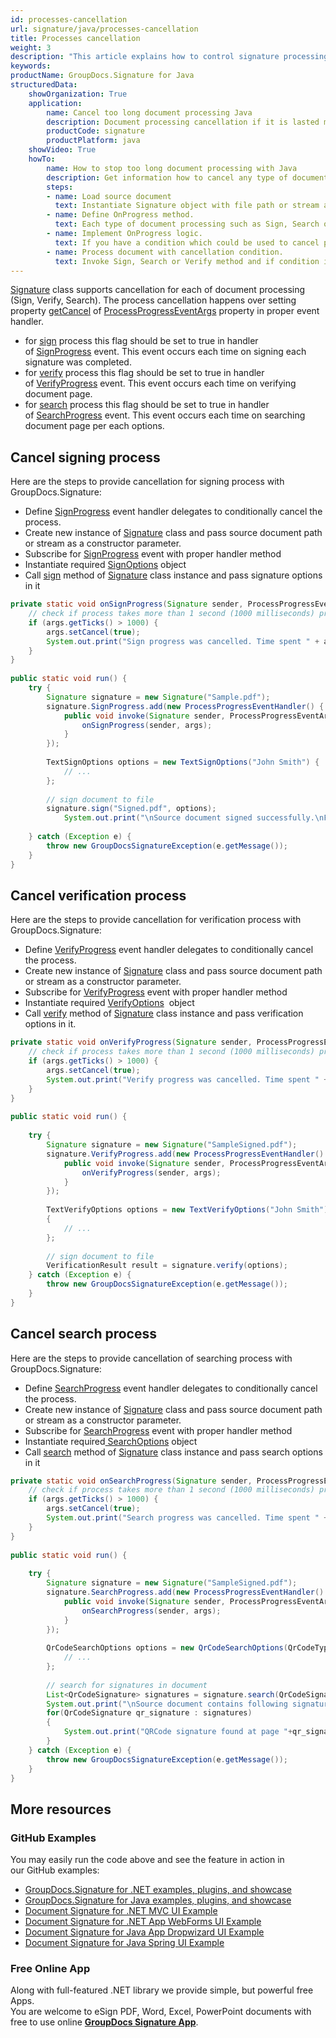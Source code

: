 ```yaml
---
id: processes-cancellation
url: signature/java/processes-cancellation
title: Processes cancellation
weight: 3
description: "This article explains how to control signature processing (cancellation) for large documents with GroupDocs.Signature API."
keywords: 
productName: GroupDocs.Signature for Java
structuredData:
    showOrganization: True
    application:    
        name: Cancel too long document processing Java    
        description: Document processing cancellation if it is lasted more than specific threshold with Java language by GroupDocs.Signature for Java APIs
        productCode: signature
        productPlatform: java 
    showVideo: True
    howTo:
        name: How to stop too long document processing with Java 
        description: Get information how to cancel any type of document processing via Java
        steps:
        - name: Load source document
          text: Instantiate Signature object with file path or stream as a constructor parameter will load the document. 
        - name: Define OnProgress method. 
          text: Each type of document processing such as Sign, Search or Verify can invoke OnProgress method during it work.
        - name: Implement OnProgress logic. 
          text: If you have a condition which could be used to cancel processing implement it in OnProgress method.
        - name: Process document with cancellation condition. 
          text: Invoke Sign, Search or Verify method and if condition it true processing is being stopped.
---
```

[Signature](https://apireference.groupdocs.com/java/signature/com.groupdocs.signature/Signature) class supports cancellation for each of document processing (Sign, Verify, Search). The process cancellation happens over setting property [getCancel](https://apireference.groupdocs.com/java/signature/com.groupdocs.signature.handler.events/ProcessProgressEventArgs#getCancel()) of [ProcessProgressEventArgs](https://apireference.groupdocs.com/java/signature/com.groupdocs.signature.handler.events/ProcessProgressEventArgs) property in proper event handler.

*   for [sign](https://apireference.groupdocs.com/java/signature/com.groupdocs.signature/Signature#sign(java.io.OutputStream,%20com.groupdocs.signature.options.sign.SignOptions)) process this flag should be set to true in handler of [SignProgress](https://apireference.groupdocs.com/java/signature/com.groupdocs.signature/Signature#SignProgress) event. This event occurs each time on signing each signature was completed.
*   for [verify](https://apireference.groupdocs.com/java/signature/com.groupdocs.signature/Signature#verify(com.groupdocs.signature.options.verify.VerifyOptions)) process this flag should be set to true in handler of [VerifyProgress](https://apireference.groupdocs.com/java/signature/com.groupdocs.signature/Signature#VerifyProgress) event. This event occurs each time on verifying document page.
*   for [search](https://apireference.groupdocs.com/java/signature/com.groupdocs.signature/Signature#search(java.lang.Class,%20com.groupdocs.signature.options.search.SearchOptions)) process this flag should be set to true in handler of [SearchProgress](https://apireference.groupdocs.com/java/signature/com.groupdocs.signature/Signature#SearchProgress) event. This event occurs each time on searching document page per each options.  

## Cancel signing process

Here are the steps to provide cancellation for signing process with GroupDocs.Signature:

*   Define [SignProgress](https://apireference.groupdocs.com/java/signature/com.groupdocs.signature/Signature#SignProgress) event handler delegates to conditionally cancel the process.
*   Create new instance of [Signature](https://apireference.groupdocs.com/java/signature/com.groupdocs.signature/Signature) class and pass source document path or stream as a constructor parameter.    
*   Subscribe for [SignProgress](https://apireference.groupdocs.com/java/signature/com.groupdocs.signature/Signature#SignProgress) event with proper handler method
*   Instantiate required [SignOptions](https://apireference.groupdocs.com/java/signature/com.groupdocs.signature.options.sign/SignOptions) object 
*   Call [sign](https://apireference.groupdocs.com/java/signature/com.groupdocs.signature/Signature#sign(java.io.OutputStream,%20com.groupdocs.signature.options.sign.SignOptions)) method of [Signature](https://apireference.groupdocs.com/java/signature/com.groupdocs.signature/Signature) class instance and pass signature options in it
   
    

```java
private static void onSignProgress(Signature sender, ProcessProgressEventArgs args) {
    // check if process takes more than 1 second (1000 milliseconds) processing cancellation
    if (args.getTicks() > 1000) {
        args.setCancel(true);
        System.out.print("Sign progress was cancelled. Time spent " + args.getTicks() + " mlsec");
    }
}
 
public static void run() {   
    try {
        Signature signature = new Signature("Sample.pdf");
        signature.SignProgress.add(new ProcessProgressEventHandler() {
            public void invoke(Signature sender, ProcessProgressEventArgs args) {
                onSignProgress(sender, args);
            }
        });
 
        TextSignOptions options = new TextSignOptions("John Smith") {
            // ...
        };
 
        // sign document to file
        signature.sign("Signed.pdf", options);
            System.out.print("\nSource document signed successfully.\nFile saved at " + outputFilePath);
 
    } catch (Exception e) {
        throw new GroupDocsSignatureException(e.getMessage());
    }
}
```

## Cancel verification process

Here are the steps to provide cancellation for verification process with GroupDocs.Signature:

*   Define [VerifyProgress](https://apireference.groupdocs.com/java/signature/com.groupdocs.signature/Signature#VerifyProgress) event handler delegates to conditionally cancel the process.    
*   Create new instance of [Signature](https://apireference.groupdocs.com/java/signature/com.groupdocs.signature/Signature) class and pass source document path or stream as a constructor parameter.    
*   Subscribe for [VerifyProgress](https://apireference.groupdocs.com/java/signature/com.groupdocs.signature/Signature#VerifyProgress) event with proper handler method      
*   Instantiate required [VerifyOptions](https://apireference.groupdocs.com/java/signature/com.groupdocs.signature.options.verify/VerifyOptions)  object       
*   Call [verify](https://apireference.groupdocs.com/java/signature/com.groupdocs.signature/Signature#verify(com.groupdocs.signature.options.verify.VerifyOptions)) method of [Signature](https://apireference.groupdocs.com/java/signature/com.groupdocs.signature/Signature) class instance and pass verification options in it.
    

```java
private static void onVerifyProgress(Signature sender, ProcessProgressEventArgs args) {
    // check if process takes more than 1 second (1000 milliseconds) processing cancellation
    if (args.getTicks() > 1000) {
        args.setCancel(true);
        System.out.print("Verify progress was cancelled. Time spent " + args.getTicks() + " mlsec");
    }
}
 
public static void run() {   
 
    try {
        Signature signature = new Signature("SampleSigned.pdf");
        signature.VerifyProgress.add(new ProcessProgressEventHandler() {
            public void invoke(Signature sender, ProcessProgressEventArgs args) {
                onVerifyProgress(sender, args);
            }
        });
 
        TextVerifyOptions options = new TextVerifyOptions("John Smith")
        {
            // ...
        };
 
        // sign document to file
        VerificationResult result = signature.verify(options);
    } catch (Exception e) {
        throw new GroupDocsSignatureException(e.getMessage());
    }
}
```

## Cancel search process

Here are the steps to provide cancellation of searching process with GroupDocs.Signature:

*   Define [SearchProgress](https://apireference.groupdocs.com/java/signature/com.groupdocs.signature/Signature#SearchProgress) event handler delegates to conditionally cancel the process.    
*   Create new instance of [Signature](https://apireference.groupdocs.com/java/signature/com.groupdocs.signature/Signature) class and pass source document path or stream as a constructor parameter.    
*   Subscribe for [SearchProgress](https://apireference.groupdocs.com/java/signature/com.groupdocs.signature/Signature#SearchProgress) event with proper handler method      
*   Instantiate required[ SearchOptions](https://apireference.groupdocs.com/java/signature/com.groupdocs.signature.options.search/SearchOptions) object       
*   Call [search](https://apireference.groupdocs.com/java/signature/com.groupdocs.signature/Signature#search(java.lang.Class,%20com.groupdocs.signature.options.search.SearchOptions)) method of [Signature](https://apireference.groupdocs.com/java/signature/com.groupdocs.signature/Signature) class instance and pass search options in it
    
```java
private static void onSearchProgress(Signature sender, ProcessProgressEventArgs args) {
    // check if process takes more than 1 second (1000 milliseconds) processing cancellation
    if (args.getTicks() > 1000) {
        args.setCancel(true);
        System.out.print("Search progress was cancelled. Time spent " + args.getTicks() + " mlsec");
    }
}
 
public static void run() {   
 
    try {
        Signature signature = new Signature("SampleSigned.pdf");
        signature.SearchProgress.add(new ProcessProgressEventHandler() {
            public void invoke(Signature sender, ProcessProgressEventArgs args) {
                onSearchProgress(sender, args);
            }
        });
 
        QrCodeSearchOptions options = new QrCodeSearchOptions(QrCodeTypes.QR) {
            // ...
        };
 
        // search for signatures in document
        List<QrCodeSignature> signatures = signature.search(QrCodeSignature.class, options);
        System.out.print("\nSource document contains following signatures.");
        for(QrCodeSignature qr_signature : signatures)
        {
            System.out.print("QRCode signature found at page "+qr_signature.getPageNumber()+" with type "+ qr_signature.getEncodeType()+" and text " + qr_signature.getText());
        }
    } catch (Exception e) {
        throw new GroupDocsSignatureException(e.getMessage());
    }
}
```

## More resources

### GitHub Examples 

You may easily run the code above and see the feature in action in our GitHub examples:

*   [GroupDocs.Signature for .NET examples, plugins, and showcase](https://github.com/groupdocs-signature/GroupDocs.Signature-for-.NET)    
*   [GroupDocs.Signature for Java examples, plugins, and showcase](https://github.com/groupdocs-signature/GroupDocs.Signature-for-Java)    
*   [Document Signature for .NET MVC UI Example](https://github.com/groupdocs-signature/GroupDocs.Signature-for-.NET-MVC)    
*   [Document Signature for .NET App WebForms UI Example](https://github.com/groupdocs-signature/GroupDocs.Signature-for-.NET-WebForms)    
*   [Document Signature for Java App Dropwizard UI Example](https://github.com/groupdocs-signature/GroupDocs.Signature-for-Java-Dropwizard)   
*   [Document Signature for Java Spring UI Example](https://github.com/groupdocs-signature/GroupDocs.Signature-for-Java-Spring)
    

### Free Online App 

Along with full-featured .NET library we provide simple, but powerful free Apps.  
You are welcome to eSign PDF, Word, Excel, PowerPoint documents with free to use online **[GroupDocs Signature App](https://products.groupdocs.app/signature)**.
